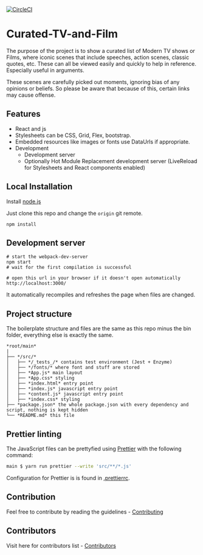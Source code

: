 [![CircleCI](https://circleci.com/gh/lmcjt37/curated-tv-and-film.svg?style=svg)](https://circleci.com/gh/lmcjt37/curated-tv-and-film)
# Curated-TV-and-Film

The purpose of the project is to show a curated list of Modern TV shows or Films, where iconic scenes that include speeches, action scenes, classic quotes, etc. These can all be viewed easily and quickly to help in reference. Especially useful in arguments.

These scenes are carefully picked out moments, ignoring bias of any opinions or beliefs. So please be aware that because of this, certain links may cause offense.

## Features

* React and js
* Stylesheets can be CSS, Grid, Flex, bootstrap.
* Embedded resources like images or fonts use DataUrls if appropriate.
* Development
  * Development server
  * Optionally Hot Module Replacement development server (LiveReload for Stylesheets and React components enabled)

## Local Installation

Install [node.js](https://nodejs.org)

Just clone this repo and change the `origin` git remote.

``` text
npm install
```

## Development server

``` text
# start the webpack-dev-server
npm start
# wait for the first compilation is successful

# open this url in your browser if it doesn't open automatically
http://localhost:3000/
```

It automatically recompiles and refreshes the page when files are changed.

## Project structure

The boilerplate structure and files are the same as this repo minus the bin folder, everything else is exactly the same.

```
*root/main*
|
├── */src/*
│   ├── */_tests_/* contains test environment (Jest + Enzyme)
│   ├── */fonts/* where font and stuff are stored
│   ├── *App.js* main layout
│   ├── *App.css* styling
│   ├── *index.html* entry point
│   ├── *index.js* javascript entry point
│   ├── *content.js* javascript entry point
│   ├── *index.css* styling
├── *package.json* the whole package.json with every dependency and script, nothing is kept hidden
└── *README.md* this file

```

## Prettier linting

The JavaScript files can be prettyfied using [Prettier](https://github.com/prettier/prettier) with the following command:

``` bash
main $ yarn run prettier --write 'src/**/*.js'
```

Configuration for Prettier is is found in [.prettierrc](./main/.prettierrc).


## Contribution
Feel free to contribute by reading the guidelines - [Contributing](CONTRIBUTING.md)

## Contributors
Visit here for contributors list - [Contributors](CONTRIBUTORS.md)
